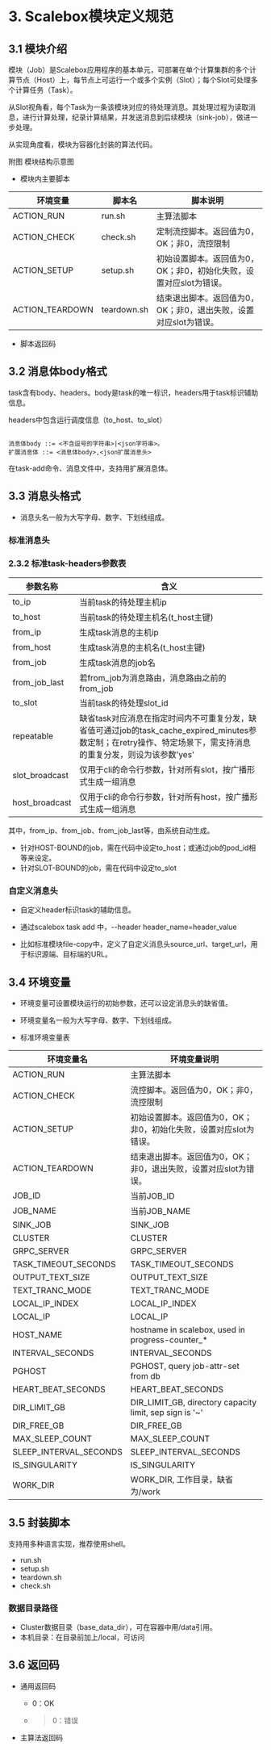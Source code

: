 # 3. Scalebox模块定义规范

## 3.1 模块介绍

模块（Job）是Scalebox应用程序的基本单元，可部署在单个计算集群的多个计算节点（Host）上，每节点上可运行一个或多个实例（Slot）；每个Slot可处理多个计算任务（Task）。

从Slot视角看，每个Task为一条该模块对应的待处理消息。其处理过程为读取消息，进行计算处理，纪录计算结果，并发送消息到后续模块（sink-job），做进一步处理。

从实现角度看，模块为容器化封装的算法代码。



附图 模块结构示意图



- 模块内主要脚本

| 环境变量 | 脚本名 | 脚本说明 |
| --------------- | ----------- | ------------ |
| ACTION_RUN      | run.sh      | 主算法脚本      |
| ACTION_CHECK    | check.sh    | 定制流控脚本。返回值为0，OK；非0，流控限制 |
| ACTION_SETUP    | setup.sh    | 初始设置脚本。返回值为0，OK；非0，初始化失败，设置对应slot为错误。 |
| ACTION_TEARDOWN | teardown.sh | 结束退出脚本。返回值为0，OK；非0，退出失败，设置对应slot为错误。 |


- 脚本返回码



## 3.2 消息体body格式

task含有body、headers。body是task的唯一标识，headers用于task标识辅助信息。

headers中包含运行调度信息（to_host、to_slot）

```

消息体body ::= <不含逗号的字符串>|<json字符串>。
扩展消息体 ::= <消息体body>,<json扩展消息头>

```

在task-add命令、消息文件中，支持用扩展消息体。

## 3.3 消息头格式

- 消息头名一般为大写字母、数字、下划线组成。

### 标准消息头

### 2.3.2 标准task-headers参数表

| 参数名称      | 含义 |
| --------------- | ----------------------------------------------- |
| to_ip           | 当前task的待处理主机ip                             |
| to_host         | 当前task的待处理主机名(t_host主键)                  |
| from_ip         | 生成task消息的主机ip                               |
| from_host       | 生成task消息的主机名(t_host主键)                    |
| from_job        | 生成task消息的job名                               |
| from_job_last   | 若from_job为消息路由，消息路由之前的from_job         |
| to_slot         | 当前task的待处理slot_id                           |
| repeatable      | 缺省task对应消息在指定时间内不可重复分发，缺省值可通过job的task_cache_expired_minutes参数定制；在retry操作、特定场景下，需支持消息的重复分发，则设为该参数'yes'|
| slot_broadcast  | 仅用于cli的命令行参数，针对所有slot，按广播形式生成一组消息 |
| host_broadcast  | 仅用于cli的命令行参数，针对所有host，按广播形式生成一组消息 |

其中，from_ip、from_job、from_job_last等，由系统自动生成。

- 针对HOST-BOUND的job，需在代码中设定to_host；或通过job的pod_id相等来设定。
- 针对SLOT-BOUND的job，需在代码中设定to_slot


### 自定义消息头

- 自定义header标识task的辅助信息。
- 通过scalebox task add 中，--header header_name=header_value

- 比如标准模块file-copy中，定义了自定义消息头source_url、target_url，用于标识源端、目标端的URL。



## 3.4 环境变量

- 环境变量可设置模块运行的初始参数，还可以设定消息头的缺省值。

- 环境变量名一般为大写字母、数字、下划线组成。

- 标准环境变量表

| 环境变量名 |     环境变量说明 |
| --------------- | ------------ |
| ACTION_RUN      |   主算法脚本      |
| ACTION_CHECK    | 流控脚本。返回值为0，OK；非0，流控限制 |
| ACTION_SETUP    | 初始设置脚本。返回值为0，OK；非0，初始化失败，设置对应slot为错误。 |
| ACTION_TEARDOWN | 结束退出脚本。返回值为0，OK；非0，退出失败，设置对应slot为错误。 |
| JOB_ID          | 当前JOB_ID |
| JOB_NAME          | 当前JOB_NAME |
| SINK_JOB          | SINK_JOB |
| CLUSTER          | CLUSTER |
| GRPC_SERVER          | GRPC_SERVER |
| TASK_TIMEOUT_SECONDS          | TASK_TIMEOUT_SECONDS |
| OUTPUT_TEXT_SIZE          | OUTPUT_TEXT_SIZE |
| TEXT_TRANC_MODE          | TEXT_TRANC_MODE |
| LOCAL_IP_INDEX          | LOCAL_IP_INDEX |
| LOCAL_IP          | LOCAL_IP |
| HOST_NAME          | hostname in scalebox, used in progress-counter_* |
| INTERVAL_SECONDS          | INTERVAL_SECONDS |
| PGHOST          | PGHOST, query job-attr-set from db  |
| HEART_BEAT_SECONDS          | HEART_BEAT_SECONDS |
| DIR_LIMIT_GB          | DIR_LIMIT_GB, directory capacity limit, sep sign is '~' |
| DIR_FREE_GB          | DIR_FREE_GB |
| MAX_SLEEP_COUNT          | MAX_SLEEP_COUNT |
| SLEEP_INTERVAL_SECONDS          | SLEEP_INTERVAL_SECONDS |
| IS_SINGULARITY          | IS_SINGULARITY |
| WORK_DIR          | WORK_DIR, 工作目录，缺省为/work |


## 3.5 封装脚本

支持用多种语言实现，推荐使用shell。

- run.sh
- setup.sh
- teardown.sh
- check.sh

### 数据目录路径

- Cluster数据目录（base_data_dir），可在容器中用/data引用。
- 本机目录：在目录前加上/local，可访问


## 3.6 返回码

- 通用返回码
  - 0：OK
  - >0：错误

- 主算法返回码

